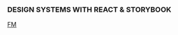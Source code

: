 ### DESIGN SYSTEMS WITH REACT & STORYBOOK

[FM](https://fem-design-systems.netlify.app/creating-a-theme)
